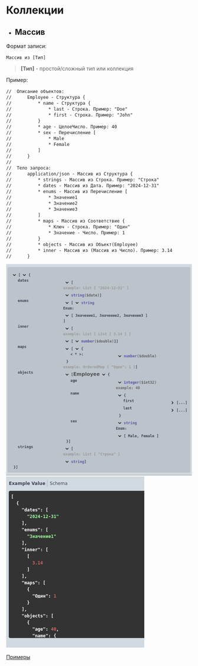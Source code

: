 # Коллекции

- ## Массив 

Формат записи:

```
Массив из [Тип]
```

> **[Тип]** - простой/сложный тип или коллекция

Пример:
```
//	Описание объектов:
//		Employee - Структура {
//			* name - Структура {
//				* last - Строка. Пример: "Doe"
//				* first - Строка. Пример: "John"
//			}
//			* age - ЦелоеЧисло. Пример: 40
//			* sex - Перечисление [
//				* Male
//				* Female
//			]
//		}
//
//	Тело запроса:
//		application/json - Массив из Структура {
//			* strings - Массив из Строка. Пример: "Строка"
//			* dates - Массив из Дата. Пример: "2024-12-31"
//			* enums - Массив из Перечисление [
//				* Значение1
//				* Значение2
//				* Значение3
//			]
//			* maps - Массив из Соответствие {
//				* Ключ - Строка. Пример: "Один"
//				* Значение - Число. Пример: 1
//			}
//			* objects - Массив из Объект(Employee)
//			* inner - Массив из (Массив из Число). Пример: 3.14
//		}
```

![array_schema](../images/array_schema.png)  ![array_example](../images/array_example.png)

[Примеры](../../../examples/EDT/src/HTTPServices/Types/Module.bsl)